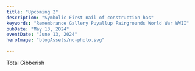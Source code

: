 ```yaml
---
title: "Upcoming 2"
description: "Symbolic First nail of construction has"
keywords: "Remembrance Gallery Puyallup Fairgrounds World War WWII"
pubDate: "May 13, 2024"
eventDate: "June 13, 2024"
heroImage: "blogAssets/no-photo.svg"

---
```


Total Gibberish